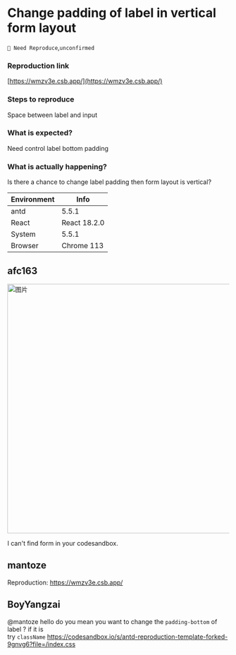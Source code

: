 # Change padding of label in vertical form layout

`🤔 Need Reproduce`,`unconfirmed`

### Reproduction link

[https://wmzv3e.csb.app/](https://wmzv3e.csb.app/)

### Steps to reproduce

Space between label and input

### What is expected?

Need control label bottom padding

### What is actually happening?

Is there a chance to change label padding then form layout is vertical?

| Environment | Info         |
| ----------- | ------------ |
| antd        | 5.5.1        |
| React       | React 18.2.0 |
| System      | 5.5.1        |
| Browser     | Chrome 113   |

<!-- generated by ant-design-issue-helper. DO NOT REMOVE -->

## afc163

<img width="566" alt="图片" src="https://github.com/ant-design/ant-design/assets/507615/ffb77840-567a-4742-95c7-2115506744b1">

I can't find form in your codesandbox.

## mantoze

Reproduction: https://wmzv3e.csb.app/

## BoyYangzai

@mantoze
hello
do you mean you want to change the `padding-bottom` of label ?
if it is  
try `className`
https://codesandbox.io/s/antd-reproduction-template-forked-9gnvg6?file=/index.css
